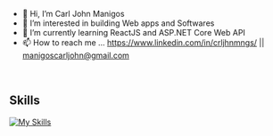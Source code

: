 - 👋 Hi, I’m Carl John Manigos
- 👀 I’m interested in building Web apps and Softwares
- 🌱 I’m currently learning ReactJS and ASP.NET Core Web API
- 📫 How to reach me ... 
https://www.linkedin.com/in/crljhnmngs/ ||
manigoscarljohn@gmail.com

<br />

<h2> Skills  </h2>

[![My Skills](https://skillicons.dev/icons?i=html,css,js,dotnet,react,ts,sass,tailwind,cs,php,mysql,git)](https://skillicons.dev)



